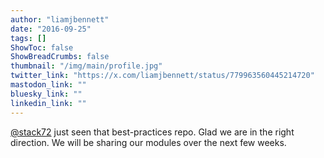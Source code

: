 ```yaml
---
author: "liamjbennett"
date: "2016-09-25"
tags: []
ShowToc: false
ShowBreadCrumbs: false
thumbnail: "/img/main/profile.jpg"
twitter_link: "https://x.com/liamjbennett/status/779963560445214720"
mastodon_link: ""
bluesky_link: ""
linkedin_link: ""
---
```


[@stack72](https://x.com/stack72) just seen that best-practices repo. Glad we are in the right direction. We will be sharing our modules over the next few weeks.

